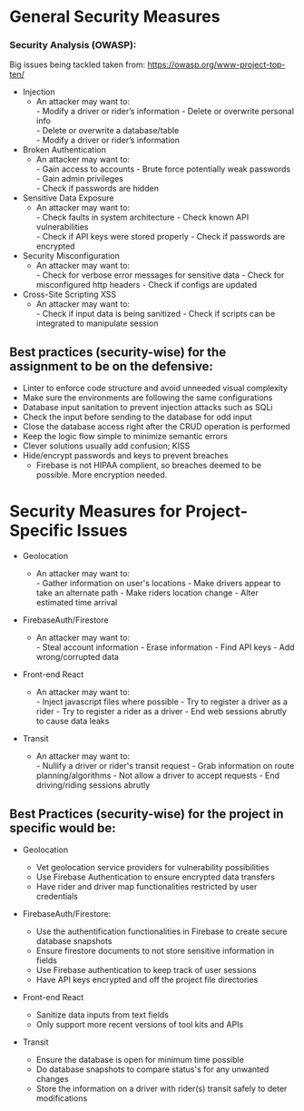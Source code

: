 # General Security Measures
### Security Analysis (OWASP):
Big issues being tackled taken from: https://owasp.org/www-project-top-ten/

* Injection  
  - An attacker may want to:   
        - Modify a driver or rider’s information 
        - Delete or overwrite personal info  
        - Delete or overwrite a database/table  
        - Modify a driver or rider’s information 
* Broken Authentication 
  - An attacker may want to:   
        - Gain access to accounts
        - Brute force potentially weak passwords   
        - Gain admin privileges  
        - Check if passwords are hidden  
* Sensitive Data Exposure 
  - An attacker may want to:   
        - Check faults in system architecture
        - Check known API vulnerabilities   
        - Check if API keys were stored properly 
        - Check if passwords are encrypted  
* Security Misconfiguration 
  - An attacker may want to:   
        - Check for verbose error messages for sensitive data
        - Check for misconfigured http headers
        - Check if configs are updated
* Cross-Site Scripting XSS
  - An attacker may want to:   
        - Check if input data is being sanitized
        - Check if scripts can be integrated to manipulate session     


## Best practices (security-wise) for the assignment to be on the defensive:  
* Linter to enforce code structure and avoid unneeded visual complexity 
* Make sure the environments are following the same configurations  
* Database input sanitation to prevent injection attacks such as SQLi  
* Check the input before sending to the database for odd input  
* Close the database access right after the CRUD operation is performed  
* Keep the logic flow simple to minimize semantic errors  
* Clever solutions usually add confusion; KISS  
* Hide/encrypt passwords and keys to prevent breaches
  * Firebase is not HIPAA complient, so breaches deemed to be possible. More encryption needed.
  
# Security Measures for Project-Specific Issues

* Geolocation
  - An attacker may want to:   
        - Gather information on user's locations 
        - Make drivers appear to take an alternate path
        - Make riders location change 
        - Alter estimated time arrival 

* FirebaseAuth/Firestore 
  - An attacker may want to:   
        - Steal account information
        - Erase information 
        - Find API keys
        - Add wrong/corrupted data

* Front-end React 
  - An attacker may want to:   
        - Inject javascript files where possible
        - Try to register a driver as a rider 
        - Try to register a rider as a driver
        - End web sessions abrutly to cause data leaks

* Transit 
  - An attacker may want to:   
        - Nullify a driver or rider's transit request
        - Grab information on route planning/algorithms
        - Not allow a driver to accept requests
        - End driving/riding sessions abrutly   


## Best Practices (security-wise) for the project in specific would be:
* Geolocation
  - Vet geolocation service providers for vulnerability possibilities
  - Use Firebase Authentication to ensure encrypted data transfers
  - Have rider and driver map functionalities restricted by user credentials 

* FirebaseAuth/Firestore:
  - Use the authentification functionalities in Firebase to create secure database snapshots
  - Ensure firestore documents to not store sensitive information in fields 
  - Use Firebase authentication to keep track of user sessions  
  - Have API keys encrypted and off the project file directories
  
* Front-end React
  - Sanitize data inputs from text fields
  - Only support more recent versions of tool kits and APIs

* Transit
  - Ensure the database is open for minimum time possible
  - Do database snapshots to compare status's for any unwanted changes
  - Store the information on a driver with rider(s) transit safely to deter modifications
  
